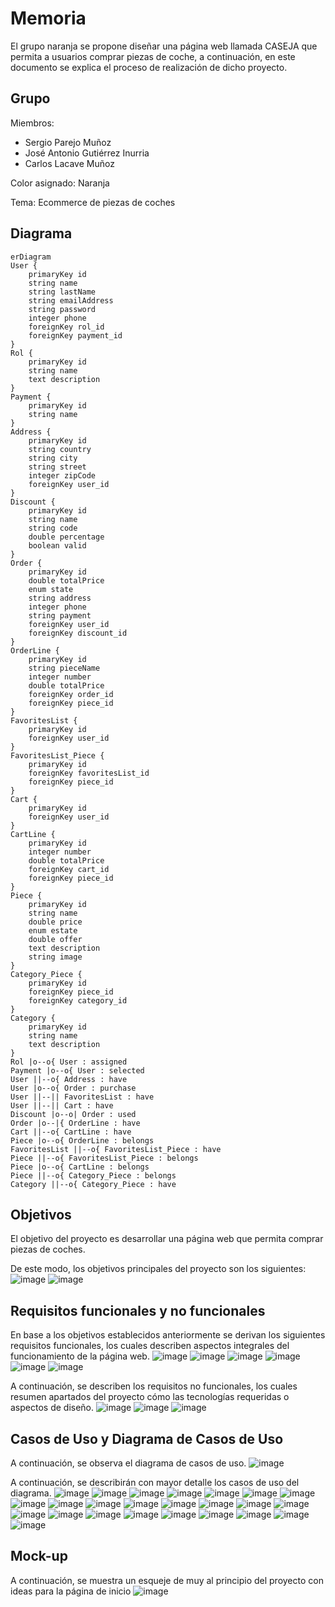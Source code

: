 # Memoria
El grupo naranja se propone diseñar una página web llamada CASEJA que permita a usuarios comprar piezas de coche, a continuación, en este documento se explica el proceso de realización de dicho proyecto.
## Grupo
Miembros:  
- Sergio Parejo Muñoz
- José Antonio Gutiérrez Inurria
- Carlos Lacave Muñoz
 
Color asignado: Naranja

Tema: Ecommerce de piezas de coches
## Diagrama
```mermaid
erDiagram
User {
	primaryKey id
	string name
	string lastName
	string emailAddress
	string password
	integer phone
	foreignKey rol_id
	foreignKey payment_id
}
Rol {
	primaryKey id
	string name
	text description
}
Payment {
	primaryKey id
	string name
}
Address {
	primaryKey id
    string country
    string city
	string street
	integer zipCode
	foreignKey user_id
}
Discount {
	primaryKey id
	string name
	string code
	double percentage
	boolean valid
}
Order {
	primaryKey id
	double totalPrice
	enum state
	string address
	integer phone
	string payment
	foreignKey user_id
	foreignKey discount_id
}
OrderLine {
	primaryKey id
    string pieceName
	integer number
	double totalPrice
	foreignKey order_id
	foreignKey piece_id
}
FavoritesList {
	primaryKey id
	foreignKey user_id
}
FavoritesList_Piece {
	primaryKey id
	foreignKey favoritesList_id
	foreignKey piece_id
}
Cart {
	primaryKey id
	foreignKey user_id
}
CartLine {
	primaryKey id
	integer number
	double totalPrice
	foreignKey cart_id
	foreignKey piece_id
}
Piece {
	primaryKey id
    string name
	double price
	enum estate
	double offer
	text description
	string image
}
Category_Piece {
	primaryKey id
	foreignKey piece_id
	foreignKey category_id
}
Category {
	primaryKey id
	string name
	text description
}
Rol |o--o{ User : assigned
Payment |o--o{ User : selected
User ||--o{ Address : have
User |o--o{ Order : purchase
User ||--|| FavoritesList : have
User ||--|| Cart : have
Discount |o--o| Order : used
Order |o--|{ OrderLine : have
Cart ||--o{ CartLine : have
Piece |o--o{ OrderLine : belongs
FavoritesList ||--o{ FavoritesList_Piece : have
Piece ||--o{ FavoritesList_Piece : belongs
Piece |o--o{ CartLine : belongs
Piece ||--o{ Category_Piece : belongs
Category ||--o{ Category_Piece : have
```
## Objetivos
El objetivo del proyecto es desarrollar una página web que permita comprar piezas de coches. 

De este modo, los objetivos principales del proyecto son los siguientes: 
![image](https://github.com/user-attachments/assets/88df9479-658d-4c5a-b1a2-0b4f278f4e03)
![image](https://github.com/user-attachments/assets/c234e18a-bc37-47ae-b867-5a347dbca1b1)

## Requisitos funcionales y no funcionales
En base a los objetivos establecidos anteriormente se derivan los siguientes requisitos funcionales, los cuales describen aspectos integrales del funcionamiento de la página web. 
![image](https://github.com/user-attachments/assets/09bfda8a-55e8-4fce-b325-9b03dca3473c)
![image](https://github.com/user-attachments/assets/7f1a8119-1c01-4775-83fa-cd1faa778e27)
![image](https://github.com/user-attachments/assets/cea93341-0103-4564-b65e-8701c2730aa2)
![image](https://github.com/user-attachments/assets/f52738af-3624-42f9-9345-0feb8ac2b228)
![image](https://github.com/user-attachments/assets/c19a29b1-a61c-4404-8bc1-4f2c6796c2b5)
![image](https://github.com/user-attachments/assets/550e55b8-0f73-40c2-ad46-7860ee65c5f3)

A continuación, se describen los requisitos no funcionales, los cuales resumen apartados del proyecto cómo las tecnologías requeridas o aspectos de diseño. 
![image](https://github.com/user-attachments/assets/8a293d38-73e8-4981-8d0c-fad87e07f6b7)
![image](https://github.com/user-attachments/assets/4521cfa2-9a6a-4ea3-a18f-f7e9bcc7157a)
![image](https://github.com/user-attachments/assets/6a15e712-9762-4898-b492-f1ddeffe08dd)

## Casos de Uso y Diagrama de Casos de Uso
A continuación, se observa el diagrama de casos de uso. 
![image](https://github.com/user-attachments/assets/9192cfec-7829-4e87-8cb2-c28201123aa7)

A continuación, se describirán con mayor detalle los casos de uso del diagrama. 
![image](https://github.com/user-attachments/assets/422bb5d1-f9ea-488d-a48e-3e31630594a0)
![image](https://github.com/user-attachments/assets/43238554-3225-4888-afe6-acf5418c9c3a)
![image](https://github.com/user-attachments/assets/11cd7ead-1c8a-447c-a221-2b0a7dbe8716)
![image](https://github.com/user-attachments/assets/aedcd322-3fef-4c6f-85cf-087a1ab3b2cf)
![image](https://github.com/user-attachments/assets/35d256f7-3ba1-40ed-9a40-d40c5f55084e)
![image](https://github.com/user-attachments/assets/218fc611-1f83-4776-9ea0-76e62a2242c7)
![image](https://github.com/user-attachments/assets/f461da25-5cb6-4ff5-8a30-b86b2c5f2ec6)
![image](https://github.com/user-attachments/assets/0792965a-6c3f-4284-a73a-e8e28ddebfd9)
![image](https://github.com/user-attachments/assets/203c5177-0ec0-4c1a-a38f-0770396c52e1)
![image](https://github.com/user-attachments/assets/81d65eb6-1e0a-4f99-ba27-9201c15fbf67)
![image](https://github.com/user-attachments/assets/9d1457d0-43fd-4940-8dd1-93c3229f4d28)
![image](https://github.com/user-attachments/assets/ce9bff21-b4d2-4eb0-8d7b-883bb66f6cb3)
![image](https://github.com/user-attachments/assets/c201e1bb-bd53-4278-a6f7-00f890f5365c)
![image](https://github.com/user-attachments/assets/60189e18-c875-4b9a-8b0b-2ad48c44d9c0)
![image](https://github.com/user-attachments/assets/e696cb19-8b55-4f2a-a6c2-a4bdefee14b8)
![image](https://github.com/user-attachments/assets/45ed9c65-61eb-4f6f-8a48-a3cd5e64bdfa)
![image](https://github.com/user-attachments/assets/c9f3f89c-9f0a-4dbe-be10-35b9b9b93bef)
![image](https://github.com/user-attachments/assets/3a33b3b5-1fbe-4f2c-a7a8-edfe2ba1a88e)
![image](https://github.com/user-attachments/assets/ac55f4a9-2e1b-4f10-ba74-1dbeec0801a7)
![image](https://github.com/user-attachments/assets/eb89d389-d8dd-4c6c-b33f-4c1f9580dd52)
![image](https://github.com/user-attachments/assets/f25e7a47-2544-4541-82ac-fc0e504c6f3b)
![image](https://github.com/user-attachments/assets/22ec5071-3fe4-4db9-ae2a-efc0b41cb2de)
![image](https://github.com/user-attachments/assets/a55f1718-864b-4f09-b56b-2cb0bb1e0289)
![image](https://github.com/user-attachments/assets/61bad86a-55b0-471e-a7a6-7b6de994bf1e)

## Mock-up
A continuación, se muestra un esqueje de muy al principio del proyecto con ideas para la página de inicio
![image](https://github.com/user-attachments/assets/c2c4b597-cf04-404b-afbe-caa7500c9196)
